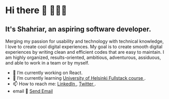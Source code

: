# Hi there 👋 👨🏽‍💻
## It's Shahriar, an aspiring software developer.
Merging my passion for usability and technology with technical knowledge, I love to create cool digital experiences. ​My goal is to create smooth digital experiences by writing clean and efficient codes that are easy to maintain. I am highly organized, results-oriented, ambitious, adventurous, assiduous​, and able to work in a team or by myself.
- 🔭 I’m currently working on React.
- 🌱 I’m currently learning <a href="https://fullstackopen.com/en/">University of Helsinki Fullstack course </a>. 
- 📫 How to reach me: <a href="https://www.linkedin.com/in/shahriar-karim-saurov-53a6ba4b/">LinkedIn </a>, <a href="https://twitter.com/saurov_shahriar"> Twitter </a>. 
- email  📧 <a href = "mailto: shahriarksaurov@gmail.com">Send Email</a>

<!--
**ShahSau/ShahSau** is a ✨ _special_ ✨ repository because its `README.md` (this file) appears on your GitHub profile.

Here are some ideas to get you started:

- 🔭 I’m currently working on ...
- 🌱 I’m currently learning ...
- 👯 I’m looking to collaborate on ...
- 🤔 I’m looking for help with ...
- 💬 Ask me about ...
- 📫 How to reach me: ...
- 😄 Pronouns: ...
- ⚡ Fun fact: ...
- email 
-->
